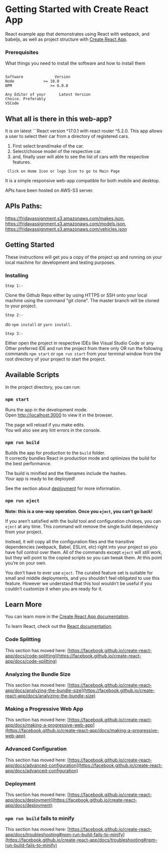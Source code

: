 # Getting Started with Create React App

React example app that demonstrates using React with webpack, and babeljs, as well as project structure with [Create React App](https://github.com/facebook/create-react-app).

### Prerequisites

What things you need to install the software and how to install them

```

Software	          Version
Node			 >= 10.0
NPM	                >= 6.0.0

Any Editor of your      Latest Version
Choice. Preferably 
VSCode
```

## What all is there in this web-app?

It is on latest ```React version ^17.0.1 with react router ^5.2.0.
This app allows a user to select their car from a directory of registered cars.
1. First select brand/make of the car.
2. Select/choose model of the respective car.
3. and, finally user will able to see the list of cars with the respective features.

```
 Click on Home Icon or logo Icon to go to Main Page
``` 

It is a simple responsive web-app compatible for both mobile and desktop.

APIs have been hosted on AWS-S3 server.
## APIs Paths: 
https://fridayassignment.s3.amazonaws.com/makes.json, 
https://fridayassignment.s3.amazonaws.com/models.json, 
https://fridayassignment.s3.amazonaws.com/vehicles.json

## Getting Started

These instructions will get you a copy of the project up and running on your local machine for development and testing purposes.

### Installing

```
Step 1:-
``` 
Clone the Github Repo either by using HTTPS or SSH onto your local machine using the command "git clone". The master branch will be cloned to your project.

```
Step 2:-
``` 
 do ```npm install``` or ```yarn install```.

```
Step 3:-
``` 
Either open the project in respective IDEs like Visual Studio Code or any Other preferred IDE  and run the project from there only OR run the following commands ```npm start``` or ```npm run start``` from your terminal window from the root directory of your project to start the project.


## Available Scripts

In the project directory, you can run:

### `npm start`

Runs the app in the development mode.\
Open [http://localhost:3000](http://localhost:3000) to view it in the browser.

The page will reload if you make edits.\
You will also see any lint errors in the console.

### `npm run build`

Builds the app for production to the `build` folder.\
It correctly bundles React in production mode and optimizes the build for the best performance.

The build is minified and the filenames include the hashes.\
Your app is ready to be deployed!

See the section about [deployment](https://facebook.github.io/create-react-app/docs/deployment) for more information.

### `npm run eject`

**Note: this is a one-way operation. Once you `eject`, you can’t go back!**

If you aren’t satisfied with the build tool and configuration choices, you can `eject` at any time. This command will remove the single build dependency from your project.

Instead, it will copy all the configuration files and the transitive dependencies (webpack, Babel, ESLint, etc) right into your project so you have full control over them. All of the commands except `eject` will still work, but they will point to the copied scripts so you can tweak them. At this point you’re on your own.

You don’t have to ever use `eject`. The curated feature set is suitable for small and middle deployments, and you shouldn’t feel obligated to use this feature. However we understand that this tool wouldn’t be useful if you couldn’t customize it when you are ready for it.

## Learn More

You can learn more in the [Create React App documentation](https://facebook.github.io/create-react-app/docs/getting-started).

To learn React, check out the [React documentation](https://reactjs.org/).

### Code Splitting

This section has moved here: [https://facebook.github.io/create-react-app/docs/code-splitting](https://facebook.github.io/create-react-app/docs/code-splitting)

### Analyzing the Bundle Size

This section has moved here: [https://facebook.github.io/create-react-app/docs/analyzing-the-bundle-size](https://facebook.github.io/create-react-app/docs/analyzing-the-bundle-size)

### Making a Progressive Web App

This section has moved here: [https://facebook.github.io/create-react-app/docs/making-a-progressive-web-app](https://facebook.github.io/create-react-app/docs/making-a-progressive-web-app)

### Advanced Configuration

This section has moved here: [https://facebook.github.io/create-react-app/docs/advanced-configuration](https://facebook.github.io/create-react-app/docs/advanced-configuration)

### Deployment

This section has moved here: [https://facebook.github.io/create-react-app/docs/deployment](https://facebook.github.io/create-react-app/docs/deployment)

### `npm run build` fails to minify

This section has moved here: [https://facebook.github.io/create-react-app/docs/troubleshooting#npm-run-build-fails-to-minify](https://facebook.github.io/create-react-app/docs/troubleshooting#npm-run-build-fails-to-minify)
